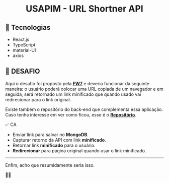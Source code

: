 <h1 align="center">USAPIM - URL Shortner API</h1>

## 🚀 Tecnologias

- React.js
- TypeScript
- material-UI
- axios

## 🎯 DESAFIO

Aqui o desafio foi proposto pela **[FW7](https://github.com/fw7-solucoes)** e deveria funcionar da seguinte maneira: o usuário poderá colocar uma URL copiada de um navegador e em seguida, será retornado um link minificado que quando usado vai redirecionar para o link original.

Existe também o repositório do back-end que complementa essa aplicação. Caso tenha interesse em ver como ficou, esse é o **[Repositório](https://github.com/mateusVarela/url_shortner_api)**.

✅ CA
- Enviar link para salvar no **MongoDB**.
- Capturar retorno da API com link **minificado**.
- Retornar link **minificado** para o usuário.
- **Redirecionar** para página original quando usar o link minificado.

---

Enfim, acho que resumidamente seria isso.

👊😄
